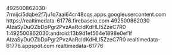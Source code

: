 
<?xml version="1.0" encoding="utf-8"?>
<resources>
    <string name="default_web_client_id" translatable="false">492500862030-7rmijci5dqbe2f7ju1q7aai64cr48cqs.apps.googleusercontent.com</string>
    <string name="firebase_database_url" translatable="false">https://realtimedata-61776.firebaseio.com</string>
    <string name="gcm_defaultSenderId" translatable="false">492500862030</string>
    <string name="google_api_key" translatable="false">AIzaSyDuOZbDpPgr2PvzAaRcIdKdHLl5ZzeC7R0</string>
    <string name="google_app_id" translatable="false">1:492500862030:android:13b9d1ef564e1898e0ef1f</string>
    <string name="google_crash_reporting_api_key" translatable="false">AIzaSyDuOZbDpPgr2PvzAaRcIdKdHLl5ZzeC7R0</string>
    <string name="google_storage_bucket" translatable="false">realtimedata-61776.appspot.com</string>
    <string name="project_id" translatable="false">realtimedata-61776</string>
</resources>
